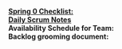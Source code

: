 <br/>
<a href="https://docs.google.com/document/d/12TjiPLamkQV_481-1dKO1np7KrVPEHQpN5BisIlolus/edit" target="_blank"><strong>Spring 0 Checklist:</strong></a>
<br/>
<a href="https://docs.google.com/document/d/1pKOffQPMIHg7vaGDFMvF3sHicAo6RKMmu9uvxcCtjpM/edit" target="_blank"><strong>Daily Scrum Notes</strong></a>
<br/>
<strong>Availability Schedule for Team:</strong>
<br/>
<strong>Backlog grooming document: </strong>
<br/>



